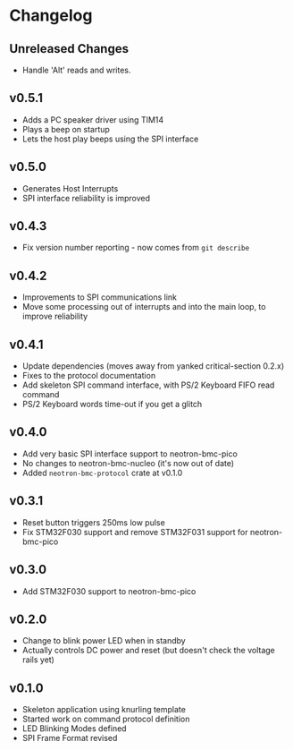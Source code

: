 # Changelog

## Unreleased Changes

* Handle 'Alt' reads and writes.

## v0.5.1

* Adds a PC speaker driver using TIM14
* Plays a beep on startup
* Lets the host play beeps using the SPI interface

## v0.5.0

* Generates Host Interrupts
* SPI interface reliability is improved

## v0.4.3

* Fix version number reporting - now comes from `git describe`

## v0.4.2

* Improvements to SPI communications link
* Move some processing out of interrupts and into the main loop, to improve reliability

## v0.4.1

* Update dependencies (moves away from yanked critical-section 0.2.x)
* Fixes to the protocol documentation
* Add skeleton SPI command interface, with PS/2 Keyboard FIFO read command
* PS/2 Keyboard words time-out if you get a glitch

## v0.4.0

* Add very basic SPI interface support to neotron-bmc-pico
* No changes to neotron-bmc-nucleo (it's now out of date)
* Added `neotron-bmc-protocol` crate at v0.1.0

## v0.3.1
* Reset button triggers 250ms low pulse
* Fix STM32F030 support and remove STM32F031 support for neotron-bmc-pico

## v0.3.0
* Add STM32F030 support to neotron-bmc-pico

## v0.2.0
* Change to blink power LED when in standby
* Actually controls DC power and reset (but doesn't check the voltage rails yet)

## v0.1.0
* Skeleton application using knurling template
* Started work on command protocol definition
* LED Blinking Modes defined
* SPI Frame Format revised
